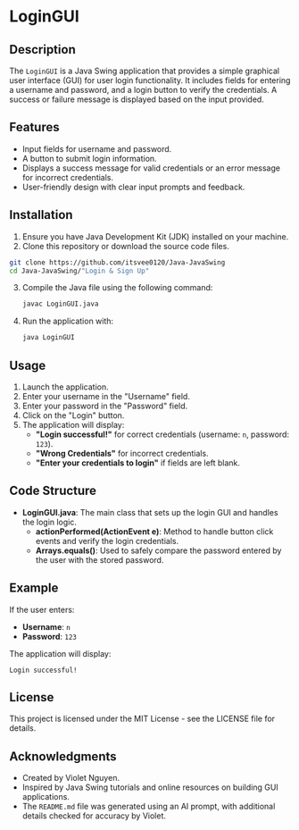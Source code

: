 
# LoginGUI

## Description
The `LoginGUI` is a Java Swing application that provides a simple graphical user interface (GUI) for user login functionality. It includes fields for entering a username and password, and a login button to verify the credentials. A success or failure message is displayed based on the input provided.

## Features
- Input fields for username and password.
- A button to submit login information.
- Displays a success message for valid credentials or an error message for incorrect credentials.
- User-friendly design with clear input prompts and feedback.

## Installation
1. Ensure you have Java Development Kit (JDK) installed on your machine.
2. Clone this repository or download the source code files.
   
  ```bash
  git clone https://github.com/itsvee0120/Java-JavaSwing
  cd Java-JavaSwing/"Login & Sign Up"
  ```

3. Compile the Java file using the following command:
   ```bash
   javac LoginGUI.java
   ```
4. Run the application with:
   ```bash
   java LoginGUI
   ```

## Usage
1. Launch the application.
2. Enter your username in the "Username" field.
3. Enter your password in the "Password" field.
4. Click on the "Login" button.
5. The application will display:
   - **"Login successful!"** for correct credentials (username: `n`, password: `123`).
   - **"Wrong Credentials"** for incorrect credentials.
   - **"Enter your credentials to login"** if fields are left blank.

## Code Structure
- **LoginGUI.java**: The main class that sets up the login GUI and handles the login logic.
  - **actionPerformed(ActionEvent e)**: Method to handle button click events and verify the login credentials.
  - **Arrays.equals()**: Used to safely compare the password entered by the user with the stored password.

## Example
If the user enters:
- **Username**: `n`
- **Password**: `123`

The application will display:
```
Login successful!
```

## License
This project is licensed under the MIT License - see the LICENSE file for details.

## Acknowledgments
- Created by Violet Nguyen.
- Inspired by Java Swing tutorials and online resources on building GUI applications.
- The `README.md` file was generated using an AI prompt, with additional details checked for accuracy by Violet.

